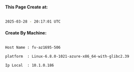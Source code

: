 
   
#### This Page Create at:

```bash

2025-03-28 - 20:17:01 UTC

```

#### Create By Machine:

```bash

Host Name : fv-az1695-506

platform  : Linux-6.8.0-1021-azure-x86_64-with-glibc2.39

Ip Local  : 10.1.0.186

```

